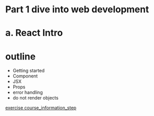 # Part 1 dive into web development

# a. React Intro

# outline

- Getting started
- Component
- JSX
- Props
- error handling
- do not render objects

[exercise course_information_step](./course_information_step/readme.md)
